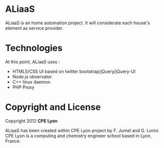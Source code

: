 ALiaaS
======

ALiaaS is an home automation project. It will considerate each house's element as service provider. 

Technologies
============

At this point, ALiaaS uses : 
 - HTML5/CSS UI based on twitter bootstrap/jQuery/jQuery-UI 
 - Node.js observator
 - C++ linux daemon
 - PHP Proxy


Copyright and License
=====================

Copyright 2012 **CPE Lyon**

ALiaaS has been created within CPE Lyon project by F. Jumel and G. Lorini. CPE Lyon is a computing and chemistry engineer school based in Lyon, France. 